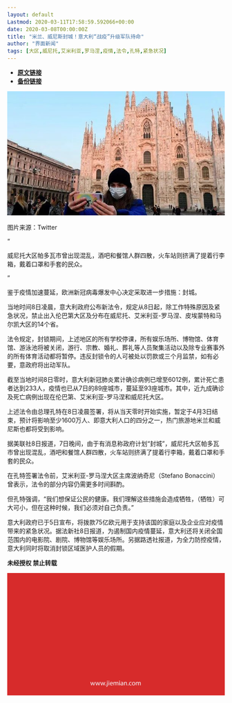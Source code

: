 ```yaml
---
layout: default
Lastmod: 2020-03-11T17:58:59.592066+00:00
date: 2020-03-08T00:00:00Z
title: "米兰、威尼斯封城！意大利“战疫”升级军队待命"
author: "界面新闻"
tags: [大区,威尼托,艾米利亚,罗马涅,疫情,法令,孔特,紧急状况]
---
```


* [**原文链接**](https://mp.weixin.qq.com/s/OccSSWN_DCu8kOPadwxFPg)
* [**备份链接**](http://archive.today/xo6IQ)


![](/images/post/f35dcbafdb32461d76f8c648f914c99f.jpg)

图片来源：Twitter

“

  

威尼托大区帕多瓦市曾出现混乱，酒吧和餐馆人群四散，火车站则挤满了提着行李箱，戴着口罩和手套的民众。

  

”

鉴于疫情加速蔓延，欧洲新冠病毒爆发中心决定采取进一步措施：封城。

当地时间8日凌晨，意大利政府公布新法令，规定从8日起，除工作特殊原因及紧急状况，禁止出入伦巴第大区及分布在威尼托、艾米利亚-罗马涅、皮埃蒙特和马尔凯大区的14个省。

法令规定，封锁期间，上述地区的所有学校停课，所有娱乐场所、博物馆、体育馆、游泳池将被关闭，游行、宗教、婚礼、葬礼等人员聚集活动以及除专业赛事外的所有体育活动都将暂停。违反封锁令的人可被处以罚款或三个月监禁，如有必要，意政府将出动军队。

截至当地时间8日零时，意大利新冠肺炎累计确诊病例已增至6012例，累计死亡患者达到233人，疫情也已从7日的89座城市，蔓延至93座城市。其中，近九成确诊及死亡病例出现在伦巴第、艾米利亚-罗马涅和威尼托大区。

上述法令由总理孔特在8日凌晨签署，将从当天零时开始实施，暂定于4月3日结束，预计将影响至少1600万人、即意大利人口的四分之一，热门旅游地米兰和威尼斯也都将受到影响。

据美联社8日报道，7日晚间，由于有消息称政府计划“封城”，威尼托大区帕多瓦市曾出现混乱，酒吧和餐馆人群四散，火车站则挤满了提着行李箱，戴着口罩和手套的民众。

在孔特签署法令前，艾米利亚-罗马涅大区主席波纳奇尼（Stefano Bonaccini）曾表示，法令的部分内容仍需更多时间斟酌。

但孔特强调，“我们想保证公民的健康。我们理解这些措施会造成牺牲，（牺牲）可大可小，但在这种时候，我们必须对自己负责。”

意大利政府已于5日宣布，将拨款75亿欧元用于支持该国的家庭以及企业应对疫情带来的紧急状况。据法新社8日报道，为遏制国内疫情蔓延，意大利还将关闭全国范围内的电影院、剧院、博物馆等娱乐场所。另据路透社报道，为全力防控疫情，意大利同时将取消封锁区域医护人员的假期。

  

**未经授权 禁止转载**

  

  

![](/images/post/3ef9527fd7edfb43b0c70486c7a956af.jpg)


